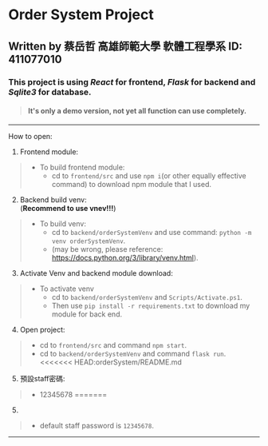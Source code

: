 # Order System Project #
## Written by 蔡岳哲 高雄師範大學 軟體工程學系 ID: 411077010 ##
### This project is using _React_ for frontend, _Flask_ for backend and _Sqlite3_ for database. ###
>#### It's only a demo version, not yet all function can use completely. ####
---
How to open:
  
  1. Frontend module:
  > * To build frontend module:  
  >   * cd to ```frontend/src``` and use ```npm i```(or other equally effective command) to download npm module that I used.
  
  2. Backend build venv:  
    (**Recommend to use vnev!!!**)
  > * To build venv:  
  >   * cd to ```backend/orderSystemVenv``` and use command: ```python -m venv orderSystemVenv```.  
  >   * (may be wrong, please reference: https://docs.python.org/3/library/venv.html).
  
  3. Activate Venv and backend module download:  
  > * To activate venv
>   * cd to ```backend/orderSystemVenv``` and ```Scripts/Activate.ps1```.  
>   * Then use ```pip install -r requirements.txt``` to download my module for back end.  
  
  4. Open project:
  
  > * cd to ```frontend/src``` and command ```npm start```.  
  > * cd to ```backend/orderSystemVenv``` and command ```flask run```.  
<<<<<<< HEAD:orderSystem/README.md
    
  5. 預設staff密碼:
  > * 12345678
=======

  5. 
   > * default staff password is ```12345678```.
---

